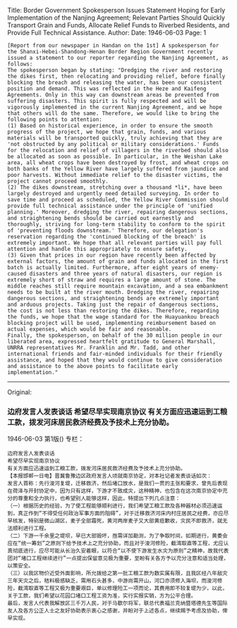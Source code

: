 Title: Border Government Spokesperson Issues Statement Hoping for Early Implementation of the Nanjing Agreement; Relevant Parties Should Quickly Transport Grain and Funds, Allocate Relief Funds to Riverbed Residents, and Provide Full Technical Assistance.
Author: 
Date: 1946-06-03
Page: 1

    [Report from our newspaper in Handan on the 1st] A spokesperson for the Shanxi-Hebei-Shandong-Henan Border Region Government recently issued a statement to our reporter regarding the Nanjing Agreement, as follows:
    The spokesperson began by stating: "Dredging the river and restoring the dikes first, then relocating and providing relief, before finally blocking the breach and releasing the water, has been our consistent position and demand. This was reflected in the Heze and Kaifeng Agreements. Only in this way can downstream areas be prevented from suffering disasters. This spirit is fully respected and will be vigorously implemented in the current Nanjing Agreement, and we hope that others will do the same. Therefore, we would like to bring the following points to attention:
    (1) Based on historical experience, in order to ensure the smooth progress of the project, we hope that grain, funds, and various materials will be transported quickly, truly achieving that they are 'not obstructed by any political or military considerations.' Funds for the relocation and relief of villagers in the riverbed should also be allocated as soon as possible. In particular, in the Weishan Lake area, all wheat crops have been destroyed by frost, and wheat crops on both banks of the Yellow River have largely suffered from jaundice and poor harvests. Without immediate relief to the disaster victims, the project cannot proceed smoothly.
    (2) The dikes downstream, stretching over a thousand *li*, have been largely destroyed and urgently need detailed surveying. In order to save time and proceed as scheduled, the Yellow River Commission should provide full technical assistance under the principle of 'unified planning.' Moreover, dredging the river, repairing dangerous sections, and straightening bends should be carried out earnestly and thoroughly, striving for long-term stability to conform to the spirit of 'preventing floods downstream.' Therefore, our delegation's reservation regarding the 'continued blocking of the breach' is extremely important. We hope that all relevant parties will pay full attention and handle this appropriately to ensure safety.
    (3) Given that prices in our region have recently been affected by external factors, the amount of grain and funds allocated in the first batch is actually limited. Furthermore, after eight years of enemy-caused disasters and three years of natural disasters, our region is extremely short of straw and requires a large amount of stone. The middle reaches still require mountain excavation, and a sea embankment needs to be built at the river mouth. Dredging the river, repairing dangerous sections, and straightening bends are extremely important and arduous projects. Taking just the repair of dangerous sections, the cost is not less than restoring the dikes. Therefore, regarding the funds, we hope that the wage standard for the Huayuankou breach blocking project will be used, implementing reimbursement based on actual expenses, which would be fair and reasonable.
    Finally, the spokesperson, on behalf of the 30 million people in our liberated area, expressed heartfelt gratitude to General Marshall, UNRRA representatives Mr. Franklin and Mr. Tadd, and other international friends and fair-minded individuals for their friendly assistance, and hoped that they would continue to give consideration and assistance to the above points to facilitate early implementation."



<hr /> 

Original: 


### 边府发言人发表谈话  希望尽早实现南京协议  有关方面应迅速运到工粮工款，拨发河床居民救济经费及予技术上充分协助。

1946-06-03
第1版()
专栏：

    边府发言人发表谈话
    希望尽早实现南京协议
    有关方面应迅速运到工粮工款，拨发河床居民救济经费及予技术上充分协助。
    【本报邯郸一日电】晋冀鲁豫边区政府发言人顷就南京协定，对本社记者发表谈话如次：
    发言人首称：先行浚河复堤，迁移救济，然后堵口放水，是我们一贯的主张和要求，曾先后表现在荷泽与开封协定中，因为只有这样，下游才不致成灾，这种精神，也包含在这次南京协定中充分的尊重和全力执行，也希望别人能够这样，因此，特提出下列几点注意：
    （一）根据历史的经验，为了使工程能够顺利进行，我们希望工粮工款及各种器材必须迅速运到，真正作到“不得受任何政治军事方面的阻碍”，对于迁移救济河床内村庄居民之经费，亦应尽早核发，特别是微山湖区，麦子全部霜死，黄河两岸麦子又大部黄疸歉收，灾民不即救济，就无法顺利进行工程。
    （二）下游一千余里之堤坝，早已大部毁坏，亟需详加勘测，为了争取时间，如期进行，黄委会应在“统一筹划”之原则下给予技术上之充分协助，而且对于浚河修险，截湾取直等工程，尤应认真彻底进行，应尽可能从长治久安着眼，以符合“以不使下游发生水灾为原则”之精神，故我代表团对“堵口工程继续进行”一点提出保留意见极为重要，至盼有关各方予以充分注意和适当处理，以策安全。
    （三）以我区物价近受外面影响，所允拨给之第一批工粮工款为数实属有限，且我区经八年敌灾三年天灾之后，秸料极感缺乏，需用石头甚多，中游尚需开山，河口亦须修入海坝，而浚河修险，截湾取直等工程又极为重要艰巨，单以修理险工一项而论，其费用即不较复堤为少，以此，关于工款，我们希望以花园口堵口工程工资为准，实行实报实销，方为公平合理。
    最后，发言人代表我解放区三千万人民，对于马歇尔将军，联总代表福兰克纳暨塔德先生等国际友人及各方公正人士之友好协助表示衷心之感谢，并盼对于上述各点，继续赐予考虑及协助，俾早实现。
